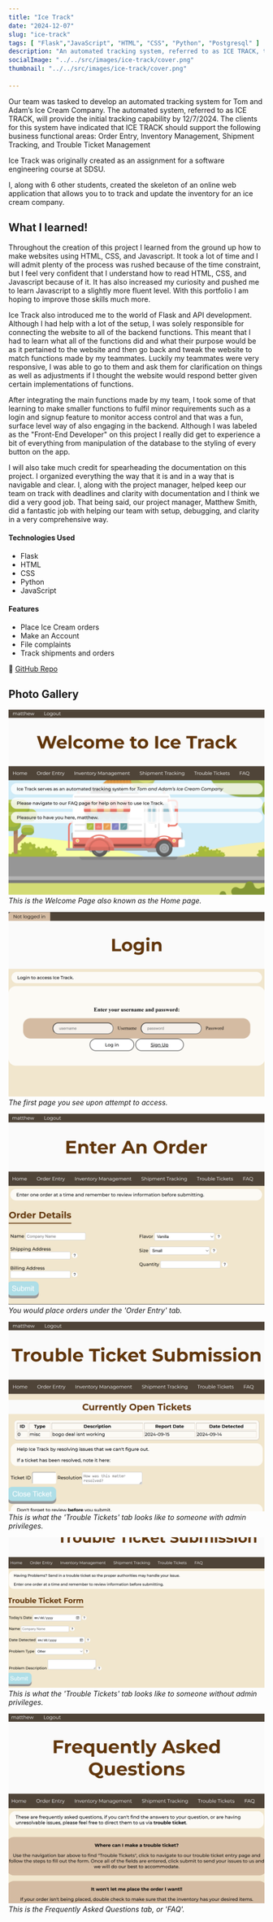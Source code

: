 ```yaml
---
title: "Ice Track"
date: "2024-12-07"
slug: "ice-track"
tags: [ "Flask","JavaScript", "HTML", "CSS", "Python", "Postgresql" ]
description: "An automated tracking system, referred to as ICE TRACK, that supports the following business functional areas: Order Entry, Inventory Management, Shipment Tracking, and Trouble Ticket Management."
socialImage: "../../src/images/ice-track/cover.png"
thumbnail: "../../src/images/ice-track/cover.png"

---
```


Our team was tasked to develop an automated tracking system for Tom and Adam’s Ice Cream Company.  The automated system, referred to as ICE TRACK, will provide the initial tracking capability by 12/7/2024. The clients for this system have indicated that ICE TRACK should support the following business functional areas: 
Order Entry, Inventory Management, Shipment Tracking, and Trouble Ticket Management

Ice Track was originally created as an assignment for a software engineering course at SDSU.

I, along with 6 other students, created the skeleton of an online web application that allows you to to track and update the inventory for an ice cream company. 


## What I learned!

Throughout the creation of this project I learned from the ground up how to make websites using HTML, CSS, and Javascript. It took a lot of time and I will admit plenty of the process was rushed because of the time constraint, but I feel very confident that I understand how to read HTML, CSS, and Javascript because of it. It has also increased my curiosity and pushed me to learn Javascript to a slightly more fluent level. With this portfolio I am hoping to improve those skills much more. 

Ice Track also introduced me to the world of Flask and API development. Although I had help with a lot of the setup, I was solely responsible for connecting the website to all of the backend functions. This meant that I had to learn what all of the functions did and what their purpose would be as it pertained to the website and then go back and tweak the website to match functions made by my teammates. Luckily my teammates were very responsive, I was able to go to them and ask them for clarification on things as well as adjustments if I thought the website would respond better given certain implementations of functions.

After integrating the main functions made by my team, I took some of that learning to make smaller functions to fulfil minor requirements such as a login and signup feature to monitor access control and that was a fun, surface level way of also engaging in the backend. Although I was labeled as the "Front-End Developer" on this project I really did get to experience a bit of everything from manipulation of the database to the styling of every button on the app. 

I will also take much credit for spearheading the documentation on this project. I organized everything the way that it is and in a way that is navigable and clear. I, along with the project manager, helped keep our team on track with deadlines and clarity with documentation and I think we did a very good job. That being said, our project manager, Matthew Smith, did a fantastic job with helping our team with setup, debugging, and clarity in a very comprehensive way. 

#### Technologies Used

- Flask
- HTML
- CSS
- Python
- JavaScript

#### Features

- Place Ice Cream orders
- Make an Account
- File complaints
- Track shipments and orders

🔗 [GitHub Repo](https://github.com/kchan5071/Ice-Cream-Tracker)

## Photo Gallery


![Welcome Page](../../src/images/ice-track/welcome_icetrack.png)
*This is the Welcome Page also known as the Home page.*


![Login](../../src/images/ice-track/login_icetrack.png)
*The first page you see upon attempt to access.*


![Order Entry](../../src/images/ice-track/order_icetrack.png)
*You would place orders under the 'Order Entry' tab.*


![Trouble Ticket as Admin](../../src/images/ice-track/ticket_icetrack.png)
*This is what the 'Trouble Tickets' tab looks like to someone with admin privileges.*


![Trouble Ticket as User](../../src/images/ice-track/trouble_icetrack.png)
*This is what the 'Trouble Tickets' tab looks like to someone without admin privileges.*


![Frequently Asked Questions](../../src/images/ice-track/faq_icetrack.png)
*This is the Frequently Asked Questions tab, or 'FAQ'.*
